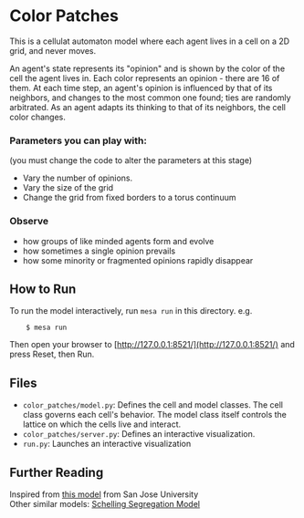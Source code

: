# Color Patches


This is a cellulat automaton model where each agent lives in a cell on a 2D grid, and never moves.

An agent's state represents its "opinion" and is shown by the color of the cell the agent lives in. Each color represents an opinion - there are 16 of them. At each time step, an agent's opinion is influenced by that of its neighbors, and changes to the most common one found; ties are randomly arbitrated. As an agent adapts its thinking to that of its neighbors, the cell color changes.

### Parameters you can play with:
(you must change the code to alter the parameters at this stage)
* Vary the number of opinions.
* Vary the size of the grid
* Change the grid from fixed borders to a torus continuum

### Observe
* how groups of like minded agents form and evolve
* how sometimes a single opinion prevails
* how some minority or fragmented opinions rapidly disappear

## How to Run

To run the model interactively, run ``mesa run`` in this directory. e.g.

```
    $ mesa run
``` 

Then open your browser to [http://127.0.0.1:8521/](http://127.0.0.1:8521/) and press Reset, then Run. 

## Files

* ``color_patches/model.py``: Defines the cell and model classes. The cell class governs each cell's behavior. The model class itself controls the lattice on which the cells live and interact.
* ``color_patches/server.py``: Defines an interactive visualization.
* ``run.py``: Launches an interactive visualization

## Further Reading

Inspired from [this model](http://www.cs.sjsu.edu/~pearce/modules/lectures/abs/as/ca.htm) from San Jose University<br>
Other similar models: [Schelling Segregation Model](https://github.com/projectmesa/mesa/tree/master/examples/Schelling)

